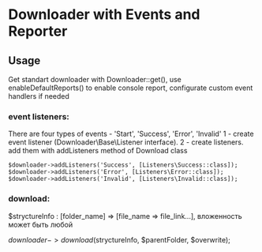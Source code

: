 # Downloader with Events and Reporter #

## Usage ##
Get standart downloader with Downloader::get(), use enableDefaultReports() to enable console report, configurate custom event handlers if needed

### event listeners: ###
There are four types of events - 'Start', 'Success', 'Error', 'Invalid'
1 - create event listener (Downloader\Base\Listener interface). 
2 - create listeners. add them with addListeners method of Download class

```
$downloader->addListeners('Success', [Listeners\Success::class]);
$downloader->addListeners('Error', [Listeners\Error::class]);
$downloader->addListeners('Invalid', [Listeners\Invalid::class]);
```
### download: ###
$stryctureInfo : [folder_name] => [file_name => file_link...], вложенность может быть любой

$downloader->download($stryctureInfo, $parentFolder, $overwrite); 
